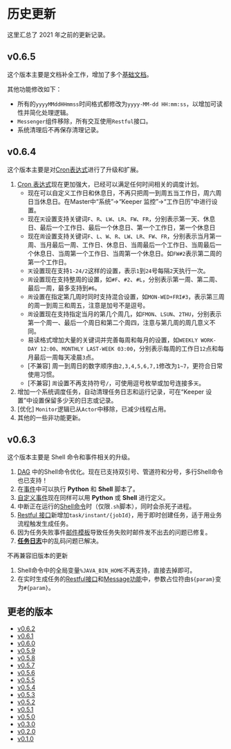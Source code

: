 # 历史更新

这里汇总了 2021 年之前的更新记录。

## v0.6.5

这个版本主要是文档补全工作，增加了多个[基础文档](/keeper/catalog.md)。

其他功能修改如下：

* 所有的`yyyyMMddHHmmss`时间格式都修改为`yyyy-MM-dd HH:mm:ss`，以增加可读性并简化处理逻辑。
* `Messenger`组件移除，所有交互使用`Restful`接口。
* 系统清理后不再保存清理记录。

## v0.6.4

这个版本主要是对[Cron表达式](/keeper/cron.md)进行了升级和扩展。

1. [Cron 表达式](/keeper/cron.md)现在更加强大，已经可以满足任何时间相关的调度计划。
    * 现在可以自定义工作日和休息日，不再只把周一到周五当工作日，周六周日当休息日。在Master中“系统”->“Keeper 监控”->“工作日历”中进行设置。
    * 现在`天`设置支持关键词`F`、`R`、`LW`、`LR`、`FW`、`FR`，分别表示第一天、休息日、最后一个工作日、最后一个休息日、第一个工作日，第一个休息日
    * 现在`周`设置支持关键词`F`、`L`、`W`、`R`、`LW`、`LR`、`FW`、`FR`，分别表示当月第一周、当月最后一周、工作日、休息日、当周最后一个工作日、当周最后一个休息日、当周第一个工作日、当周第一个休息日。如`FW#2`表示第二周的第一个工作日。
    * `天`设置现在支持`1-24/2`这样的设置，表示`1`到`24`号每隔`2`天执行一次。
    * `周`设置现在支持整周的设置，如`#F`、`#2`、`#L`，分别表示第一周、第二周、最后一周，最多支持到`#6`。
    * `周`设置在指定第几周时同时支持混合设置，如`MON-WED+FRI#3`，表示第三周的周一到周三和周五，注意是加号不是逗号。
    * `周`设置现在支持指定当月的第几个周几，如`FMON`、`LSUN`、`2THU`，分别表示第一个周一、最后一个周日和第二个周四，注意与第几周的周几意义不同。
    * 易读格式增加大量的关键词并完善每周和每月的设置，如`WEEKLY WORK-DAY 12:00`、`MONTHLY LAST-WEEK 03:00`，分别表示每周的工作日`12`点和每月最后一周每天凌晨`3`点。
    * [不兼容] 周一到周日的数字顺序由`2,3,4,5,6,7,1`修改为`1~7`，更符合日常使用习惯。
    * [不兼容] `周`设置不再支持符号`/`，可使用逗号枚举或加号连接多`天`。
2. 增加一个系统调度任务，自动清理任务日志和运行记录，可在“Keeper 设置”中设置保留多少天的日志或记录。
3. [优化] `Monitor`逻辑已从`Actor`中移除，已减少线程占用。
4. 其他的一些非功能更新。

## v0.6.3

这个版本主要是 Shell 命令和事件相关的升级。

1. [DAG](/keeper/dag.md) 中的Shell命令优化。现在已支持双引号、管道符和分号，多行Shell命令也已支持！
2. 在[事件](/keeper/event.md)中可以执行 **Python** 和 **Shell** 脚本了。
3. [自定义事件](/keeper/custom.md)现在同样可以用 **Python** 或 **Shell** 进行定义。
4. 中断正在运行的[Shell命令](/keeper/shell.md)时（仅限`.sh`脚本），同时会杀死子进程。
5. [Restful 接口](/keeper/restful.md)新增加`task/instant/{jobId}`，用于即时创建任务，适于用业务流程触发生成任务。
6. 因为任务失败事件[邮件模板](/keeper/template.md)导致任务失败时邮件发不出去的问题已修复。
7. [**任务日志**](/keeper/logs.md)中的乱码问题已解决。

不再兼容旧版本的更新

1. Shell命令中的全局变量`%JAVA_BIN_HOME`不再支持，直接去掉即可。
2. 在实时生成任务的[Restful接口](/keeper/restful.md)和[Message功能](/keeper/message.md)中，参数占位符由`${param}`变为`#{param}`。

## 更老的版本

* [v0.6.2](/version/v0.6.2.md)
* [v0.6.1](/version/v0.6.1.md)
* [v0.6.0](/version/v0.6.0.md)
* [v0.5.9](/version/v0.5.9.md)
* [v0.5.8](/version/v0.5.8.md)
* [v0.5.7](/version/v0.5.7.md)
* [v0.5.6](/version/v0.5.6.md)
* [v0.5.5](/version/v0.5.5.md)
* [v0.5.4](/version/v0.5.4.md)
* [v0.5.3](/version/v0.5.3.md)
* [v0.5.2](/version/v0.5.2.md)
* [v0.5.1](/version/v0.5.1.md)
* [v0.5.0](/version/v0.5.0.md)
* [v0.3.0](/version/v0.3.0.md)
* [v0.2.0](/version/v0.2.0.md)
* [v0.1.0](/version/v0.1.0.md)